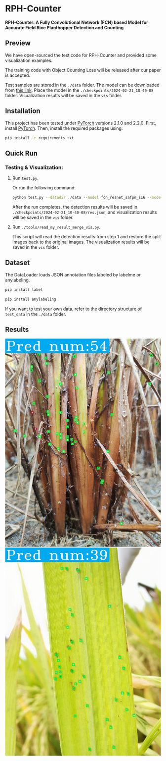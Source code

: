 # RPH-Counter

**RPH-Counter: A Fully Convolutional Network (FCN) based Model for Accurate Field Rice Planthopper Detection and Counting**

## Preview

We have open-sourced the test code for RPH-Counter and provided some visualization examples. 

The training code with Object Counting Loss will be released after our paper is accepted. 

Test samples are stored in the `./data` folder. The model can be downloaded from [this link](https://pan.quark.cn/s/2399504ff403). Place the model in the `./checkpoints/2024-02-21_10-40-08` folder. Visualization results will be saved in the `vis` folder.

## Installation

This project has been tested under [PyTorch](https://pytorch.org/) versions 2.1.0 and 2.2.0. First, install [PyTorch](https://pytorch.org/). Then, install the required packages using:

```bash
pip install -r requirements.txt
```

## Quick Run
### Testing & Visualization:

1. Run `test.py`.

    Or run the following command: 
    ```bash
    python test.py --datadir ./data --model fcn_resnet_safpn_s16 --model_path ./checkpoints/2024-02-21_10-40-08/model_best_f1.pth
    ```
    After the run completes, the detection results will be saved in `./checkpoints/2024-02-21_10-40-08/res.json`, and visualization results will be saved in the `vis` folder.


2. Run `./tools/read_my_result_merge_vis.py`. 

    This script will read the detection results from step 1 and restore the split images back to the original images. The visualization results will be saved in the `vis` folder.

## Dataset
The DataLoader loads JSON annotation files labeled by labelme or anylabeling. 
```bash
pip install label
```
```bash
pip install anylabeling
```
If you want to test your own data, refer to the directory structure of `test_data` in the `./data` folder.

## Results
![Results](https://github.com/ZZL0897/RPH-Counter/blob/main/checkpoints/2024-02-21_10-40-08/vis/o_pred/IMG_20230912_105844.jpg)
![Results](https://github.com/ZZL0897/RPH-Counter/blob/main/checkpoints/2024-02-21_10-40-08/vis/o_pred/IMG_20230913_100043.jpg)